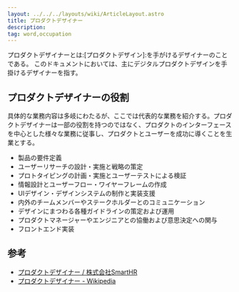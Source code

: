 ```yaml
---
layout: ../../../layouts/wiki/ArticleLayout.astro
title: プロダクトデザイナー
description:
tag: word,occupation
---
```


プロダクトデザイナーとは:[プロダクトデザイン]:を手がけるデザイナーのことである。
このドキュメントにおいては、主にデジタルプロダクトデザインを手掛けるデザイナーを指す。
## プロダクトデザイナーの役割

具体的な業務内容は多岐にわたるが、ここでは代表的な業務を紹介する。プロダクトデザイナーは一部の役割を持つのではなく、プロダクトのインターフェースを中心とした様々な業務に従事し、プロダクトとユーザーを成功に導くことを生業とする。

- 製品の要件定義
- ユーザーリサーチの設計・実施と戦略の策定
- プロトタイピングの計画・実施とユーザーテストによる検証
- 情報設計とユーザーフロー・ワイヤーフレームの作成
- UIデザイン・デザインシステムの制作と実装支援
- 内外のチームメンバーやステークホルダーとのコミュニケーション
- デザインにまつわる各種ガイドラインの策定および運用
- プロダクトマネージャーやエンジニアとの協働および意思決定への関与
- フロントエンド実装

## 参考

- [プロダクトデザイナー / 株式会社SmartHR](https://open.talentio.com/r/1/c/smarthr/pages/45038)
- [プロダクトデザイナー - Wikipedia](https://ja.wikipedia.org/wiki/%E3%83%97%E3%83%AD%E3%83%80%E3%82%AF%E3%83%88%E3%83%87%E3%82%B6%E3%82%A4%E3%83%8A%E3%83%BC)
